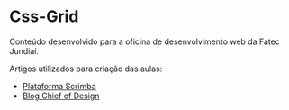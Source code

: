 # Css-Grid
Conteúdo desenvolvido para a oficina de desenvolvimento web da Fatec Jundiaí.

Artigos utilizados para criação das aulas:
+ [Plataforma Scrimba](https://scrimba.com/g/gR8PTE "Clique para acessar")
+ [Blog Chief of Design](https://www.chiefofdesign.com.br/css-grid-layout/ "Clique para acessar")